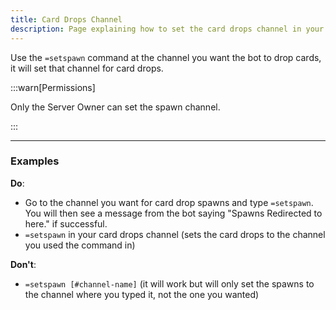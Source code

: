 ```yaml
---
title: Card Drops Channel
description: Page explaining how to set the card drops channel in your server.
---
```


Use the `=setspawn` command at the channel you want the bot to drop cards, it will set that channel for card drops.

:::warn[Permissions]

Only the Server Owner can set the spawn channel.

:::

---

### Examples

**Do**:

- Go to the channel you want for card drop spawns and type `=setspawn`. You will then see a message from the bot saying "Spawns Redirected to here." if successful.
- `=setspawn` in your card drops channel (sets the card drops to the channel you used the command in)

**Don't**:

- `=setspawn [#channel-name]` (it will work but will only set the spawns to the channel where you typed it, not the one you wanted)
